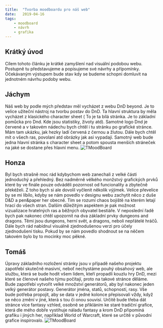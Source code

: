 ```yaml
---
title:  "Tvorba moodboardu pro náš web"
date:   2019-04-16
tags: 
    - moodboard
    - návrh
    - grafika
---
```

## Krátký úvod
Cílem tohoto článku je krátké zamyšlení nad visuální podobou webu. Postupně tu představujeme a popisujeme své návrhy a přípomínky. Očekávaným výstupem bude stav kdy se budeme schopni domluvit na jednotném návrhu podoby webu.

## Jáchym
Náš web by podle mých představ měl vycházet z webu DnD beyond. Je to velice užiteční nástroj na tvorbu postav do DnD. Ta hlavní struktura by měla vycházet z klasického character sheet ( To je ta bílá stránka. Je to základní pomůcka pro Dnd. Kde jsou statistiky, životy atd). Samotné logo Dnd je červené a v takovém nádechu bych chtěl i tu stránku po grafické stránce. Mám tam ukázku, jak hezky ladí červená z černou a žlutou. Dále bych chtěl mít o všech ras, povolaní atd obrázky jak asi vypadají. Samotný web bude jedna hlavní stránka s character sheet a potom spousta menších stráneček na jaké se dostane přes hlavní menu.
     ![TMoodBoard](https://i.imgur.com/MQGHHvR.png)


## Honza
Byl bych strašně moc rád kdybychom web zanechali z velké části jednoduchý a přehledný. Bez nadměrně vélkého monžstvý grafických prvků které by ve finále pouze odváděli pozornost od funcionality a zbytečně překéželi. Z toho bych si ale dovolil vyčlenit několik výjimek. Velice převelice by se mi líbílo, kdyby se nám povedlo v designu webu zachytit něco z duše D&D a pen&paper her obecně. Tím se rozumí chaos bojiště na kterém letají hrací do všech stran. Dalším důležitým aspektem je pak možnost vizualizace hratelných ras a běžných obyvatel bestiáře. V neposlední řadě bych pak nakonec chtěl upozornit na dva základní prvky dungeons and dragons. Těmi jsou dungeons, herní svět, a dragons, neboli nepřátelé hráčů. Dále bych rád nabídnul visuálně zjednodušenou verzi pro účely zjednodušení tisku. Pokud by se nám povedlo shodnout se na něčem takovém bylo by to mocinky moc pěkné.
	<blockquote class="imgur-embed-pub" lang="en" data-id="a/zP3j0Xm" data-context="false"><a href="//imgur.com/zP3j0Xm"></a></blockquote><script async src="//s.imgur.com/min/embed.js" charset="utf-8"></script>

## Tomáš
Úpravy základního rozložení stránky jsou v případě našeho projektu zapotřebí skutečně masivní, neboť nechystáme pouhý obsahový web, ale službu, která se bude hodit všem lidem, kteří propadli kouzlu hry DnD, mezi které se členové našeho týmu počítají, proto na takové stránce děláme. Bude zapotřebí vytvořit velké množství generátorů, aby byl nakonec jeden velký generátor postavy. Generátor jména, statů, schopností, rasy. Vše bude potřeba propojit, aby se data v jedné kolonce přepisovali vždy, když se něco změní v jiné, která s tou či onou souvisí. Určitě bude třeba dát stránce více fantasy vzhled, osobně se přikláním ke staré tradiční grafice, která dle mého dobře vystihuje náladu fantasy a krom DnD připomíná grafiku i jiných her, například World of Warcraft, které se určitě v původní grafice inspirovalo.
     ![TMoodBoard](https://i.imgur.com/RRO9ueB.png)